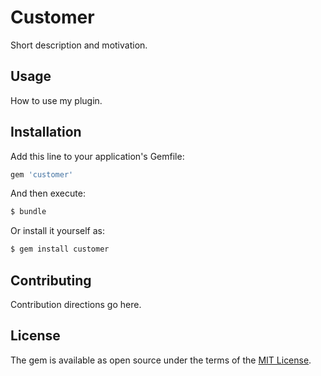 # Customer
Short description and motivation.

## Usage
How to use my plugin.

## Installation
Add this line to your application's Gemfile:

```ruby
gem 'customer'
```

And then execute:
```bash
$ bundle
```

Or install it yourself as:
```bash
$ gem install customer
```

## Contributing
Contribution directions go here.

## License
The gem is available as open source under the terms of the [MIT License](http://opensource.org/licenses/MIT).
